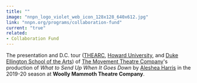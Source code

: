 ```yaml
---
title: ""
image: "nnpn_logo_violet_web_icon_128x128_640x612.jpg"
link: "nnpn.org/programs/collaboration-fund"
current: "true"
related:
- Collaboration Fund
---
```


The presentation and D.C. tour ([THEARC](https://bbardc.org/project/thearc/), [Howard University](https://theatrearts.howard.edu/), and [Duke Ellington School of the Arts](http://www.ellingtonschool.org/)) of <a href="https://www.themovementtheatrecompany.org/" rel="nofollow">The Movement Theatre Company</a>'s production of *What to Send Up When It Goes Down* by <a href="https://www.bagofbeans.net/" rel="nofollow">Aleshea Harris</a> in the 2019-20 season at **Woolly Mammoth Theatre Company**. 

